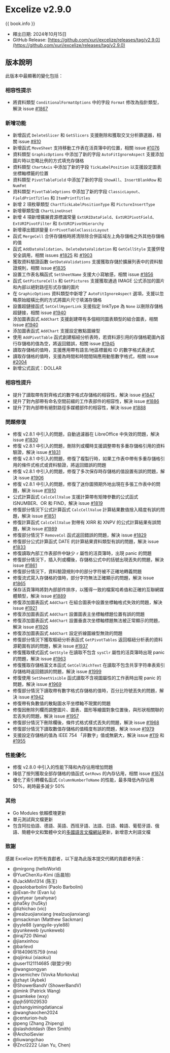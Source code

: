 # Excelize v2.9.0

{{ book.info }}

* 釋出日期: 2024年10月15日
* GitHub Release: [https://github.com/xuri/excelize/releases/tag/v2.9.0](https://github.com/xuri/excelize/releases/tag/v2.9.0)

## 版本說明

此版本中最顯著的變化包括：

### 相容性提示

* 將資料類型 `ConditionalFormatOptions` 中的字段 `Format` 修改為指針類型，解決 issue [#1867](https://github.com/xuri/excelize/issues/1867)

### 新增功能

* 新增函式 `DeleteSlicer` 和 `GetSlicers` 支援刪除和獲取交叉分析篩選器，相關 issue [#810](https://github.com/xuri/excelize/issues/810)
* 新增函式 `MoveSheet` 支持移動工作表在活頁簿中的位置，相關 issue [#1076](https://github.com/xuri/excelize/issues/1076)
* 資料類型 `GraphicOptions` 中添加了新的字段 `AutoFitIgnoreAspect` 支援添加圖片時以忽略比例的方式填充存儲格
* 資料類型 `ChartAxis` 中添加了新的字段 `TickLabelPosition` 以支援設定圖表坐標軸標籤的位置
* 資料類型 `PivotTableField` 中添加了新的字段 `ShowAll`、`InsertBlankRow` 和 `NumFmt`
* 資料類型 `PivotTableOptions` 中添加了新的字段 `ClassicLayout`、`FieldPrintTitles` 和 `ItemPrintTitles`
* 新增 2 項枚舉類型 `ChartTickLabelPositionType` 和 `PictureInsertType`
* 新增舉類型值 `ChartLineUnset`
* 新增 4 項新增擴展資源標識常量 `ExtURIDataField`、`ExtURIPivotField`、`ExtURIPivotFilter` 和 `ExtURIPivotHierarchy`
* 新增導出錯誤變量 `ErrPivotTableClassicLayout`
* 函式 `MergeCell` 合併存儲格時將清除除合併區域左上角存儲格之外其他存儲格的值
* 函式 `AddDataValidation`、`DeleteDataValidation` 和 `GetCellStyle` 支援併發安全調用，相關 issues [#1825](https://github.com/xuri/excelize/issues/1825) 和 [#1903](https://github.com/xuri/excelize/issues/1903)
* 獲取資料驗證函數 `GetDataValidations` 支援獲取存儲於擴展列表中的資料驗證規則，相關 issue [#1835](https://github.com/xuri/excelize/issues/1835)
* 設置工作表名稱函式 `SetSheetName` 支援大小寫敏感，相關 issue [#1856](https://github.com/xuri/excelize/issues/1856)
* 函式 `GetPictureCells` 和 `GetPictures` 支援獲取通過 IMAGE 公式添加的圖片和內部以絕對路徑形式存儲的圖片
* 在 `GraphicOptions` 資料類型中新增了 `AutoFitIgnoreAspect` 選項，支援以忽略原始縱橫比例的方式將圖片尺寸填滿存儲格
* 設置超鏈接函式 `SetCellHyperLink` 支援指定 linkType 為 `None` 以刪除存儲格超鏈接，相關 issue [#1940](https://github.com/xuri/excelize/issues/1940)
* 添加圖表函式 `AddChart` 支援創建帶有多個相同圖表類型的組合圖表，相關 issue [#1940](https://github.com/xuri/excelize/issues/1940)
* 添加圖表函式 `AddChart` 支援設定散點圖線型
* 使用 `AddPivotTable` 函式創建樞紐分析表時，若資料源引用的存儲格範圍內首行存儲格的值為空，將返回錯誤，相關 issue [#1945](https://github.com/xuri/excelize/issues/1945)
* 讀取存儲格的值時，支援應用帶有語言/地區標籤和 ID 的數字格式表達式
* 讀取存儲格的值時，支援為時間和時間間隔應用動態數字格式，相關 issue [#2004](https://github.com/xuri/excelize/issues/2004)
* 新增公式函式：DOLLAR

### 相容性提升

* 提升了讀取帶有對齊格式的數字格式存儲格的相容性，解決 issue [#1847](https://github.com/xuri/excelize/issues/1847)
* 提升了對內部帶有命名空間前綴的工作表部件的相容性，解決 issue [#1886](https://github.com/xuri/excelize/issues/1886)
* 提升了對內部帶有絕對路徑多媒體部件的相容性，解決 issue [#1888](https://github.com/xuri/excelize/issues/1888)

### 問題修復

* 修復 v2.8.1 中引入的問題，自動過濾器在 LibreOffice 中失效的問題，解決 issue [#1830](https://github.com/xuri/excelize/issues/1830)
* 修復 v2.8.1 中引入的問題，刪除列或欄時支援調整帶有多重存儲格引用的資料驗證，解決 issue [#1831](https://github.com/xuri/excelize/issues/1831)
* 修復 v2.8.1 中引入的問題，修復了複製行時，如果工作表中帶有多重存儲格引用的條件式格式或資料驗證，將返回錯誤的問題
* 修復 v2.8.1 中引入的問題，修復了多次保存時存儲格的值設置有誤的問題，解決 issue [#1906](https://github.com/xuri/excelize/issues/1906)
* 修復 v2.8.1 中引入的問題，修復了迷你圖預期外地出現在多張工作表中的問題，解決 issue [#1910](https://github.com/xuri/excelize/issues/1910)
* 公式計算函式 `CalcCellValue` 支援計算帶有矩陣參數的公式函式 ISNUMBER、OR 和 FIND，解決 issue [#1819](https://github.com/xuri/excelize/issues/1819)
* 修復部分情況下公式計算函式 `CalcCellValue` 計算結果數值捨入精度有誤的問題，解決 issue [#1851](https://github.com/xuri/excelize/issues/1851)
* 修復計算函式 `CalcCellValue` 對帶有 XIRR 和 XNPV 的公式計算結果有誤問題，解決 issue [#1989](https://github.com/xuri/excelize/issues/1989)
* 修復部分情況下 `RemoveCol` 函式返回錯誤的問題，解決 issue [#1829](https://github.com/xuri/excelize/issues/1829)
* 修復部分公式計算函式 DATE 的計算結果資料類型有誤的問題，解決 issue [#1833](https://github.com/xuri/excelize/issues/1833)
* 修復讀取內部工作表部件中缺少 `r` 屬性的活頁簿時，出現 panic 的問題
* 修復部分情況下，插入列或欄後，存儲格公式中的括號出現丟失的問題，解決 issue [#1861](https://github.com/xuri/excelize/issues/1861)
* 修復部分情況下，資料驗證規則中的部分字符被不正確地轉義問題
* 修復流式寫入存儲格的值時，部分字符無法正確顯示的問題，解決 issue [#1865](https://github.com/xuri/excelize/issues/1865)
* 保存活頁簿時將對內部部件排序，以獲得一致的檔案哈希值和正確的互聯網媒體類型，解決 issue [#1889](https://github.com/xuri/excelize/issues/1889)
* 修復添加圖表函式 `AddChart` 在組合圖表中設置坐標軸格式失效的問題，解決 issue [#1921](https://github.com/xuri/excelize/issues/1921)
* 修復添加圖表函式 `AddChart` 設置圖表主坐標軸標題位置有誤的問題
* 修復添加圖表函式 `AddChart` 設置垂直次坐標軸標題無法被正常顯示的問題，解決 issue [#1926](https://github.com/xuri/excelize/issues/1926)
* 修復添加圖表函式 `AddChart` 設定折線圖線型無效的問題
* 修復部分情況下獲取樞紐分析表函式 `GetPivotTables` 返回樞紐分析表的資料源範圍有誤的問題，解決 issue [#1937](https://github.com/xuri/excelize/issues/1937)
* 修復獲取樣式函式 `GetStyle` 在讀取不包含 `sysClr` 屬性的活頁簿時出現 panic 的問題，解決 issue [#1963](https://github.com/xuri/excelize/issues/1963)
* 修復獲取存儲格富文本函式 `GetCellRichText` 在讀取不包含共享字符串表索引存儲格時返回錯誤的問題，解決 issue [#1999](https://github.com/xuri/excelize/issues/1999)
* 修復使用 `SetSheetVisible` 函式讀取不含視圖屬性的工作表時出現 panic 的問題，解決 issue [#1969](https://github.com/xuri/excelize/issues/1969)
* 修復部分情況下讀取帶有數字格式存儲格的值時，百分比符號丟失的問題，解決 issue [#1942](https://github.com/xuri/excelize/issues/1942)
* 修復帶有負數值的散點圖水平坐標軸不現實的問題
* 修復因刪除列欄而調整圖片、圖表、圖形等繪圖對象位置後，與形狀相關聯的宏丟失的問題，解決 issue [#1957](https://github.com/xuri/excelize/issues/1957)
* 修復部分情況下刪除欄後，條件式格式樣式丟失的問題，解決 issue [#1968](https://github.com/xuri/excelize/issues/1968)
* 修復部分情況下讀取數值存儲格的值精度有誤的問題，解決 issue [#1979](https://github.com/xuri/excelize/issues/1979)
* 支援設定存儲格的值為 IEEE 754 「非數字」值或無窮大，解決 issue [#119](https://github.com/xuri/excelize/issues/119) 和 [#1955](https://github.com/xuri/excelize/issues/1955)

### 性能優化

* 修復 v2.8.0 中引入的性能下降和內存佔用增加問題
* 降低了按列獲取全部存儲格的值函式 `GetRows` 的內存佔用，相關 issue [#1874](https://github.com/xuri/excelize/issues/1874)
* 優化了索引轉欄名函式 `ColumnNumberToName` 的性能，最多降低內存佔用 50%，耗時最多減少 50%

### 其他

* Go Modules 依賴模塊更新
* 單元測試與文檔更新
* 包含阿拉伯語、德語、英語、西班牙語、法語、日語、韓語、葡萄牙語、俄語、簡體中文和繁體中文的[多國語言文檔網站](https://xuri.me/excelize)更新，新增意大利語文檔

### 致謝

感謝 Excelize 的所有貢獻者，以下是為此版本提交代碼的貢獻者列表：

* @mirgong (helloWorld)
* @YueChenXu-Kimi (岳晨旭)
* @JackMin1314 (陈王)
* @paolobarbolini (Paolo Barbolini)
* @iEvan-lhr (Evan lu)
* @yetyear (yeahyear)
* @ha5ky (hu5ky)
* @lizhichao (vic)
* @realzuojianxiang (realzuojianxiang)
* @msackman (Matthew Sackman)
* @yyle88 (yangyile-yyle88)
* @yunkeweb (yunkeweb)
* @iraj720 (Nima)
* @jianxinhou
* @barlevd
* @18409615759 (nna)
* @qijinkui (xiaokui)
* @user1121114685 (联盟少侠)
* @wangsongyan
* @vsemichev (Vovka Morkovka)
* @zhayt (Aybek)
* @ShowerBandV (ShowerBandV)
* @imink (Patrick Wang)
* @samkeke (wxy)
* @pjh591029530
* @zhangyimingdatiancai
* @wanghaochen2024
* @centurion-hub
* @peng (Zhang Zhipeng)
* @slashdotdash (Ben Smith)
* @ArcholSevier
* @liuwangchao
* @Zncl2222 (Jian Yu, Chen)
